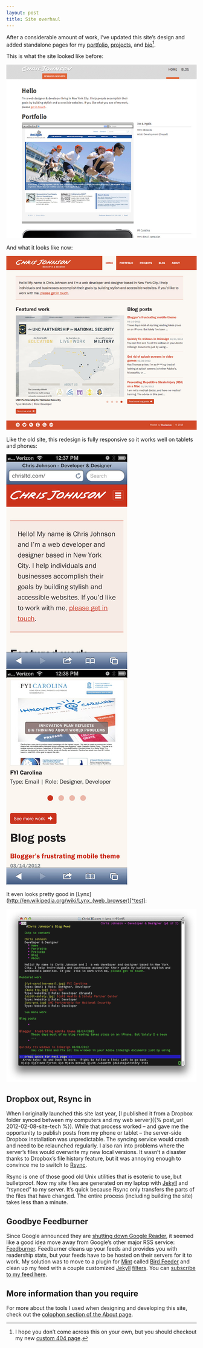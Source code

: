 ```yaml
---
layout: post
title: Site overhaul
---
```

After a considerable amount of work, I’ve updated this site’s design and added standalone pages for my [portfolio](/portfolio), [projects](/projects), and [bio](/about)[^ps]. 

This is what the site looked like before:

![Before screenshot](/blog/images/2013/04/chrisltd-old.jpg)

And what it looks like now:

![After screenshot](/blog/images/2013/04/chrisltd-new.jpg)

Like the old site, this redesign is fully responsive so it works well on tablets and phones:

![Phone screenshot](/blog/images/2013/04/chrisltd-phone1.jpg) ![Phone screenshot 2](/blog/images/2013/04/chrisltd-phone2.jpg)

It even looks pretty good in [Lynx](http://en.wikipedia.org/wiki/Lynx_(web_browser)[^test]:

![Lynx screenshot](/blog/images/2013/04/chrisltd-lynx.png)

## Dropbox out, Rsync in

When I originally launched this site last year, [I published it from a Dropbox folder synced between my computers and my web server]({% post_url 2012-02-08-site-tech %}). While that process worked – and gave me the opportunity to publish posts from my phone or tablet – the server-side Dropbox installation was unpredictable. The syncing service would crash and need to be relaunched regularly. I also ran into problems where the server’s files would overwrite my new local versions. It wasn’t a disaster thanks to Dropbox’s file history feature, but it was annoying enough to convince me to switch to [Rsync](http://en.wikipedia.org/wiki/Rsync).

Rsync is one of those good old Unix utilities that is esoteric to use, but bulletproof. Now my site files are generated on my laptop with [Jekyll](https://github.com/mojombo/jekyll) and “rsynced” to my server. It’s quick because Rsync only transfers the parts of the files that have changed. The entire process (including building the site) takes less than a minute.

## Goodbye Feedburner

Since Google announced they are [shutting down Google Reader](http://googlereader.blogspot.com/2013/03/powering-down-google-reader.html), it seemed like a good idea move away from Google’s other major RSS service: [Feedburner](http://feedburner.com). Feedburner cleans up your feeds and provides you with readership stats, but your feeds have to be hosted on their servers for it to work. My solution was to move to a plugin for [Mint](http://haveamint.com) called [Bird Feeder](http://haveamint.com/peppermill/pepper/11/bird_feeder/) and clean up my feed with a couple customized [Jekyll](https://github.com/ChrisLTD/ChrisLTD.com/blob/master/_plugins/rss_url_filter.rb) [filters](https://github.com/ChrisLTD/ChrisLTD.com/blob/master/_plugins/footnotes.rb). You can [subscribe to my feed here](/blog/feed/). 

## More information than you require

For more about the tools I used when designing and developing this site, check out the [colophon section of the About page](/about#colophon).

[^ps]: I hope you don’t come across this on your own, but you should checkout my new [custom 404 page](/404).

[^test]: It’s still valuable to test your site in a text browser, or alternatively in a regular browser with the stylesheets and scripts turned off. This is how search engines and screen readers see your site. 